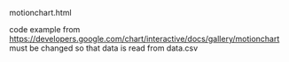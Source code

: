 motionchart.html

code example from https://developers.google.com/chart/interactive/docs/gallery/motionchart
must be changed so that data is read from data.csv
